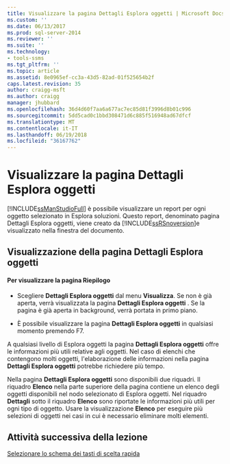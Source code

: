 ```yaml
---
title: Visualizzare la pagina Dettagli Esplora oggetti | Microsoft Docs
ms.custom: ''
ms.date: 06/13/2017
ms.prod: sql-server-2014
ms.reviewer: ''
ms.suite: ''
ms.technology:
- tools-ssms
ms.tgt_pltfrm: ''
ms.topic: article
ms.assetid: 8e0965ef-cc3a-43d5-82ad-01f525654b2f
caps.latest.revision: 35
author: craigg-msft
ms.author: craigg
manager: jhubbard
ms.openlocfilehash: 36d4d60f7aa6a677ac7ec85d81f3996d8b01c996
ms.sourcegitcommit: 5dd5cad0c1bbd308471d6c885f516948ad67dfcf
ms.translationtype: MT
ms.contentlocale: it-IT
ms.lasthandoff: 06/19/2018
ms.locfileid: "36167762"
---
```

# <a name="show-the-object-explorer-details-page"></a>Visualizzare la pagina Dettagli Esplora oggetti
  [!INCLUDE[ssManStudioFull](../../includes/ssmanstudiofull-md.md)] è possibile visualizzare un report per ogni oggetto selezionato in Esplora soluzioni. Questo report, denominato pagina Dettagli Esplora oggetti, viene creato da [!INCLUDE[ssRSnoversion](../../includes/ssrsnoversion-md.md)]e visualizzato nella finestra del documento.  
  
## <a name="showing-the-object-explorer-details-page"></a>Visualizzazione della pagina Dettagli Esplora oggetti  
  
#### <a name="to-show-the-summary-page"></a>Per visualizzare la pagina Riepilogo  
  
-   Scegliere **Dettagli Esplora oggetti** dal menu **Visualizza**. Se non è già aperta, verrà visualizzata la pagina **Dettagli Esplora oggetti** . Se la pagina è già aperta in background, verrà portata in primo piano.  
  
-   È possibile visualizzare la pagina **Dettagli Esplora oggetti** in qualsiasi momento premendo F7.  
  
 A qualsiasi livello di Esplora oggetti la pagina **Dettagli Esplora oggetti** offre le informazioni più utili relative agli oggetti. Nel caso di elenchi che contengono molti oggetti, l'elaborazione delle informazioni nella pagina **Dettagli Esplora oggetti** potrebbe richiedere più tempo.  
  
 Nella pagina **Dettagli Esplora oggetti** sono disponibili due riquadri. Il riquadro **Elenco** nella parte superiore della pagina contiene un elenco degli oggetti disponibili nel nodo selezionato di Esplora oggetti. Nel riquadro **Dettagli** sotto il riquadro **Elenco** sono riportate le informazioni più utili per ogni tipo di oggetto. Usare la visualizzazione **Elenco** per eseguire più selezioni di oggetti nei casi in cui è necessario eliminare molti elementi.  
  
## <a name="next-task-in-lesson"></a>Attività successiva della lezione  
 [Selezionare lo schema dei tasti di scelta rapida](lesson-1-6-select-the-keyboard-shortcut-scheme.md)  
  
  